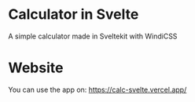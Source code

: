 # Calculator in Svelte
A simple calculator made in Sveltekit with WindiCSS

# Website
You can use the app on: <https://calc-svelte.vercel.app/>
